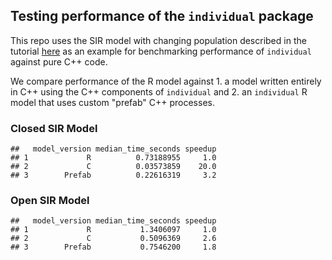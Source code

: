 Testing performance of the `individual` package
-----------------------------------------------

This repo uses the SIR model with changing population described in the
tutorial
[here](https://mrc-ide.github.io/individual/articles/Tutorial.html) as
an example for benchmarking performance of `individual` against pure C++
code.

We compare performance of the R model against 1. a model written
entirely in C++ using the C++ components of `individual` and 2. an
`individual` R model that uses custom "prefab" C++ processes.

### Closed SIR Model

    ##   model_version median_time_seconds speedup
    ## 1             R          0.73188955     1.0
    ## 2             C          0.03573859    20.0
    ## 3        Prefab          0.22616319     3.2

### Open SIR Model

    ##   model_version median_time_seconds speedup
    ## 1             R           1.3406097     1.0
    ## 2             C           0.5096369     2.6
    ## 3        Prefab           0.7546200     1.8
